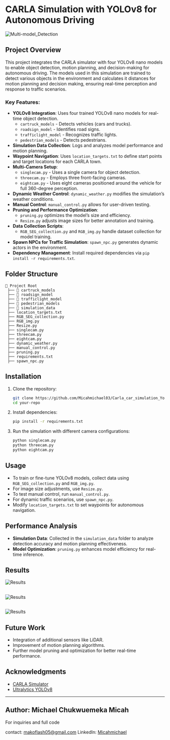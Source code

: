 # CARLA Simulation with YOLOv8 for Autonomous Driving

![Multi-model_Detection](images/img3.png)

## Project Overview
This project integrates the CARLA simulator with four YOLOv8 nano models to enable object detection, motion planning, and decision-making for autonomous driving. The models used in this simulation are trained to detect various objects in the environment and calculates it distances for motion planning and decision making, ensuring real-time perception and response to traffic scenarios.

### Key Features:
- **YOLOv8 Integration**: Uses four trained YOLOv8 nano models for real-time object detection.
  - `cartruck_models` - Detects vehicles (cars and trucks).
  - `roadsign_model` - Identifies road signs.
  - `trafficlight_model` - Recognizes traffic lights.
  - `pedestrian_models` - Detects pedestrians.
- **Simulation Data Collection**: Logs and analyzes model performance and motion planning.
- **Waypoint Navigation**: Uses `location_targets.txt` to define start points and target locations for each CARLA town.
- **Multi-Camera Setup**:
  - `singlecam.py` - Uses a single camera for object detection.
  - `threecam.py` - Employs three front-facing cameras.
  - `eightcam.py` - Uses eight cameras positioned around the vehicle for full 360-degree perception.
- **Dynamic Weather Control**: `dynamic_weather.py` modifies the simulation’s weather conditions.
- **Manual Control**: `manual_control.py` allows for user-driven testing.
- **Pruning and Performance Optimization**:
  - `pruning.py` optimizes the model’s size and efficiency.
  - `Resize.py` adjusts image sizes for better annotation and training.
- **Data Collection Scripts**:
  - `RGB_SEG_collection.py` and `RGB_img.py` handle dataset collection for model training.
- **Spawn NPCs for Traffic Simulation**: `spawn_npc.py` generates dynamic actors in the environment.
- **Dependency Management**: Install required dependencies via `pip install -r requirements.txt`.

## Folder Structure
```
📂 Project Root
 ├── 📁 cartruck_models
 ├── 📁 roadsign_model
 ├── 📁 trafficlight_model
 ├── 📁 pedestrian_models
 ├── 📁 simulation_data
 ├── location_targets.txt
 ├── RGB_SEG_collection.py
 ├── RGB_img.py
 ├── Resize.py
 ├── singlecam.py
 ├── threecam.py
 ├── eightcam.py
 ├── dynamic_weather.py
 ├── manual_control.py
 ├── pruning.py
 ├── requirements.txt
 ├── spawn_npc.py
```

## Installation
1. Clone the repository:
   ```sh
   git clone https://github.com/Micahmichael03/Carla_car_simulation_Yolov8_detection.git
   cd your-repo
   ```
2. Install dependencies:
   ```sh
   pip install -r requirements.txt
   ```
3. Run the simulation with different camera configurations:
   ```sh
   python singlecam.py
   python threecam.py
   python eightcam.py
   ```

## Usage
- To train or fine-tune YOLOv8 models, collect data using `RGB_SEG_collection.py` and `RGB_img.py`.
- For image size adjustments, use `Resize.py`.
- To test manual control, run `manual_control.py`.
- For dynamic traffic scenarios, use `spawn_npc.py`.
- Modify `location_targets.txt` to set waypoints for autonomous navigation.

## Performance Analysis
- **Simulation Data**: Collected in the `simulation_data` folder to analyze detection accuracy and motion planning effectiveness.
- **Model Optimization**: `pruning.py` enhances model efficiency for real-time inference.

## Results


![Results](images/img4.png)

##

![Results](images/img2.png)

##

![Results](images/img1.png)

## Future Work
- Integration of additional sensors like LiDAR.
- Improvement of motion planning algorithms.
- Further model pruning and optimization for better real-time performance.

## Acknowledgments
- [CARLA Simulator](http://carla.org/)
- [Ultralytics YOLOv8](https://github.com/ultralytics/ultralytics)

---

## **Author:** Michael Chukwuemeka Micah  
For inquiries and full code

contact: makoflash05@gmail.com
LinkedIn: [Micahmichael](https://www.linkedin.com/in/michael-micah003/)
